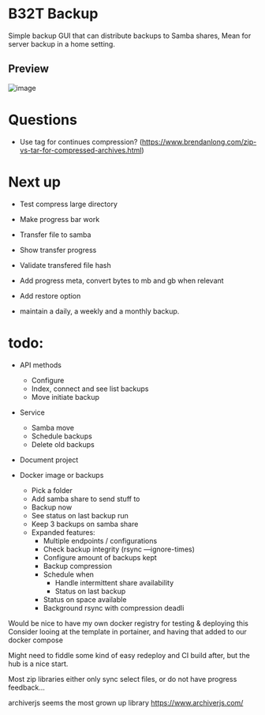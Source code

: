
# B32T Backup
Simple backup GUI that can distribute backups to Samba shares,
Mean for server backup in a home setting. 

## Preview
![image](https://user-images.githubusercontent.com/870110/83979889-ec2afd80-a911-11ea-9eb8-47917e01e071.png)

# Questions
 * Use tag for continues compression? (https://www.brendanlong.com/zip-vs-tar-for-compressed-archives.html)

# Next up
 * Test compress large directory
 * Make progress bar work
 * Transfer file to samba
 * Show transfer progress
 * Validate transfered file hash
 * Add progress meta, convert bytes to mb and gb when relevant

 * Add restore option


 * maintain a daily, a weekly and a monthly backup.







# todo:
 * API methods
   * Configure
   * Index, connect and see list backups
   * Move initiate backup
 * Service
   * Samba move
   * Schedule backups
   * Delete old backups
 * Document project













* Docker image or backups
    * Pick a folder
    * Add samba share to send stuff to
    * Backup now
    * See status on last backup run
    * Keep 3 backups on samba share
    * Expanded features:
        * Multiple endpoints / configurations
        * Check backup integrity (rsync —ignore-times)
        * Configure amount of backups kept
        * Backup compression
        * Schedule when
            * Handle intermittent share availability
            * Status on last backup
        * Status on space available
        * Background rsync with compression deadli





Would be nice to have my own docker registry for testing & deploying this
Consider looing at the template in portainer, and having that added to our docker compose

Might need to fiddle some kind of easy redeploy and CI build after, but the hub is a nice start.





Most zip libraries either only sync select files, or do not have progress feedback...


archiverjs seems the most grown up library
https://www.archiverjs.com/
